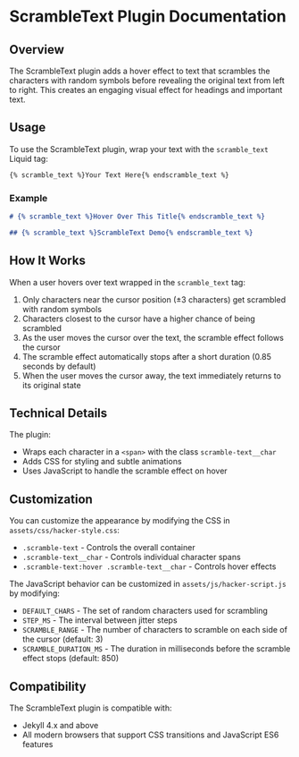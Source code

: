 # ScrambleText Plugin Documentation

## Overview

The ScrambleText plugin adds a hover effect to text that scrambles the characters with random symbols before revealing the original text from left to right. This creates an engaging visual effect for headings and important text.

## Usage

To use the ScrambleText plugin, wrap your text with the `scramble_text` Liquid tag:

```markdown
{% scramble_text %}Your Text Here{% endscramble_text %}
```

### Example

```markdown
# {% scramble_text %}Hover Over This Title{% endscramble_text %}

## {% scramble_text %}ScrambleText Demo{% endscramble_text %}
```

## How It Works

When a user hovers over text wrapped in the `scramble_text` tag:

1. Only characters near the cursor position (±3 characters) get scrambled with random symbols
2. Characters closest to the cursor have a higher chance of being scrambled
3. As the user moves the cursor over the text, the scramble effect follows the cursor
4. The scramble effect automatically stops after a short duration (0.85 seconds by default)
5. When the user moves the cursor away, the text immediately returns to its original state

## Technical Details

The plugin:

- Wraps each character in a `<span>` with the class `scramble-text__char`
- Adds CSS for styling and subtle animations
- Uses JavaScript to handle the scramble effect on hover

## Customization

You can customize the appearance by modifying the CSS in `assets/css/hacker-style.css`:

- `.scramble-text` - Controls the overall container
- `.scramble-text__char` - Controls individual character spans
- `.scramble-text:hover .scramble-text__char` - Controls hover effects

The JavaScript behavior can be customized in `assets/js/hacker-script.js` by modifying:

- `DEFAULT_CHARS` - The set of random characters used for scrambling
- `STEP_MS` - The interval between jitter steps
- `SCRAMBLE_RANGE` - The number of characters to scramble on each side of the cursor (default: 3)
- `SCRAMBLE_DURATION_MS` - The duration in milliseconds before the scramble effect stops (default: 850)

## Compatibility

The ScrambleText plugin is compatible with:

- Jekyll 4.x and above
- All modern browsers that support CSS transitions and JavaScript ES6 features